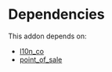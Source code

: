 # Dependencies

This addon depends on:

- [l10n_co](../../../../odoo-bringout-oca-ocb-l10n_co)
- [point_of_sale](../../../../../oca-ocb-sale/odoo-bringout-oca-ocb-point_of_sale)
